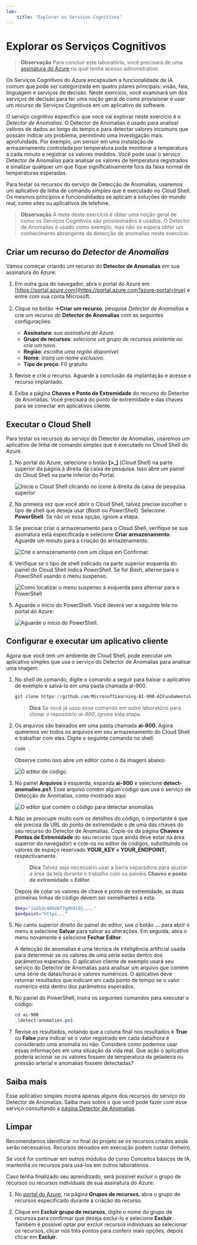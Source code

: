 ```yaml
---
lab:
    title: 'Explorar os Serviços Cognitivos'
---
```


# <a name="explore-cognitive-services"></a>Explorar os Serviços Cognitivos

> **Observação** Para concluir este laboratório, você precisará de uma [assinatura do Azure](https://azure.microsoft.com/free?azure-portal=true) na qual tenha acesso administrativo.

Os Serviços Cognitivos do Azure encapsulam a funcionalidade de IA comum que pode ser categorizada em quatro pilares principais: visão, fala, linguagem e serviços de decisão. Neste exercício, você examinará um dos serviços de decisão para ter uma noção geral de como provisionar e usar um recurso de Serviços Cognitivos em um aplicativo de software.

O serviço cognitivo específico que você vai explorar neste exercício é o *Detector de Anomalias*. O Detector de Anomalias é usado para analisar valores de dados ao longo do tempo e para detectar valores incomuns que possam indicar um problema, permitindo uma investigação mais aprofundada. Por exemplo, um sensor em uma instalação de armazenamento controlada por temperatura pode monitorar a temperatura a cada minuto e registrar os valores medidos. Você pode usar o serviço Detector de Anomalias para analisar os valores de temperatura registrados e sinalizar qualquer um que fique significativamente fora da faixa normal de temperaturas esperadas.

Para testar os recursos do serviço de Detecção de Anomalias, usaremos um aplicativo de linha de comando simples que é executado no Cloud Shell. Os mesmos princípios e funcionalidades se aplicam a soluções do mundo real, como sites ou aplicativos de telefone.

> **Observação** A meta deste exercício é obter uma noção geral de como os Serviços Cognitivos são provisionados e usados. O Detector de Anomalias é usado como exemplo, mas não se espera obter um conhecimento abrangente da detecção de anomalias neste exercício.

## <a name="create-an-anomaly-detector-resource"></a>Criar um recurso do *Detector de Anomalias*

Vamos começar criando um recurso do **Detector de Anomalias** em sua assinatura do Azure:

1. Em outra guia do navegador, abra o portal do Azure em [https://portal.azure.com](https://portal.azure.com?azure-portal=true) e entre com sua conta Microsoft.

1. Clique no botão **&#65291;Criar um recurso**, pesquise *Detector de Anomalias* e crie um recurso do **Detector de Anomalias** com as seguintes configurações:
    - **Assinatura**: *sua assinatura do Azure*.
    - **Grupo de recursos**: *selecione um grupo de recursos existente ou crie um novo*.
    - **Região**: *escolha uma região disponível*.
    - **Nome**: *insira um nome exclusivo*.
    - **Tipo de preço**: F0 gratuito

1. Revise e crie o recurso. Aguarde a conclusão da implantação e acesse o recurso implantado.

1. Exiba a página **Chaves e Ponto de Extremidade** do recurso do Detector de Anomalias. Você precisará do ponto de extremidade e das chaves para se conectar em aplicativos cliente.

## <a name="run-cloud-shell"></a>Executar o Cloud Shell

Para testar os recursos do serviço do Detector de Anomalias, usaremos um aplicativo de linha de comando simples que é executado no Cloud Shell do Azure.

1. No portal do Azure, selecione o botão **[>_]** (*Cloud Shell*) na parte superior da página à direita da caixa de pesquisa. Isso abre um painel do Cloud Shell na parte inferior do Portal.

    ![Inicie o Cloud Shell clicando no ícone à direita da caixa de pesquisa superior](media/anomaly-detector/powershell-portal-guide-1.png)

1. Na primeira vez que você abrir o Cloud Shell, talvez precise escolher o tipo de shell que deseja usar (*Bash* ou *PowerShell).* Selecione **PowerShell**. Se não vir essa opção, ignore a etapa.  

1. Se precisar criar o armazenamento para o Cloud Shell, verifique se sua assinatura está especificada e selecione **Criar armazenamento**. Aguarde um minuto para a criação do armazenamento.

    ![Crie o armazenamento com um clique em Confirmar.](media/anomaly-detector/powershell-portal-guide-2.png)

1. Verifique se o tipo de shell indicado na parte superior esquerda do painel do Cloud Shell indica *PowerShell*. Se for *Bash*, alterne para o *PowerShell* usando o menu suspenso.

    ![Como localizar o menu suspenso à esquerda para alternar para o PowerShell](media/anomaly-detector/powershell-portal-guide-3.png)

1. Aguarde o início do PowerShell. Você deverá ver a seguinte tela no portal do Azure:  

    ![Aguarde o início do PowerShell.](media/anomaly-detector/powershell-prompt.png)

## <a name="configure-and-run-a-client-application"></a>Configurar e executar um aplicativo cliente

Agora que você tem um ambiente de Cloud Shell, pode executar um aplicativo simples que usa o serviço do Detector de Anomalias para analisar uma imagem.

1. No shell de comando, digite o comando a seguir para baixar o aplicativo de exemplo e salvá-lo em uma pasta chamada ai-900.

    ```PowerShell
    git clone https://github.com/MicrosoftLearning/AI-900-AIFundamentals ai-900
    ```

    >**Dica** Se você já usou esse comando em outro laboratório para clonar o repositório *ai-900*, ignore esta etapa.

1. Os arquivos são baixados em uma pasta chamada **ai-900**. Agora queremos ver todos os arquivos em seu armazenamento do Cloud Shell e trabalhar com eles. Digite o seguinte comando no shell:

     ```PowerShell
    code .
    ```

    Observe como isso abre um editor como o da imagem abaixo: 

    ![O editor de código.](media/anomaly-detector/powershell-portal-guide-4.png)

1. No painel **Arquivos** à esquerda, expanda **ai-900** e selecione **detect-anomalies.ps1**. Esse arquivo contém algum código que usa o serviço de Detecção de Anomalias, como mostrado aqui:

    ![O editor que contém o código para detectar anomalias](media/anomaly-detector/detect-anomalies-code.png)

1. Não se preocupe muito com os detalhes do código, o importante é que ele precisa da URL do ponto de extremidade e de uma das chaves do seu recurso do Detector de Anomalias. Copie-os da página **Chaves e Pontos de Extremidade** do seu recurso (que ainda deve estar na área superior do navegador) e cole-os no editor de códigos, substituindo os valores de espaço reservado **YOUR_KEY** e **YOUR_ENDPOINT**, respectivamente.

    > **Dica** Talvez seja necessário usar a barra separadora para ajustar a área da tela durante o trabalho com os painéis **Chaves e ponto de extremidade** e **Editor**.

    Depois de colar os valores de chave e ponto de extremidade, as duas primeiras linhas de código devem ser semelhantes a esta:

    ```PowerShell
    $key="1a2b3c4d5e6f7g8h9i0j...."    
    $endpoint="https..."
    ```

1. No canto superior direito do painel do editor, use o botão **...** para abrir o menu e selecione **Salvar** para salvar as alterações. Em seguida, abra o menu novamente e selecione **Fechar Editor**.

    A detecção de anomalias é uma técnica de inteligência artificial usada para determinar se os valores de uma série estão dentro dos parâmetros esperados. O aplicativo cliente de exemplo usará seu serviço do Detector de Anomalias para analisar um arquivo que contém uma série de datas/horas e valores numéricos. O aplicativo deve retornar resultados que indicam em cada ponto de tempo se o valor numérico está dentro dos parâmetros esperados.

1. No painel do PowerShell, insira os seguintes comandos para executar o código:

    ```PowerShell
    cd ai-900
    .\detect-anomalies.ps1
    ```

1. Revise os resultados, notando que a coluna final nos resultados é **True** ou **False** para indicar se o valor registrado em cada data/hora é considerado uma anomalia ou não. Considere como podemos usar essas informações em uma situação da vida real. Que ação o aplicativo poderia acionar se os valores fossem de temperatura da geladeira ou pressão arterial e anomalias fossem detectadas?  

## <a name="learn-more"></a>Saiba mais

Esse aplicativo simples mostra apenas alguns dos recursos do serviço do Detector de Anomalias. Saiba mais sobre o que você pode fazer com esse serviço consultando a [página Detector de Anomalias](https://azure.microsoft.com/services/cognitive-services/anomaly-detector/).

## <a name="clean-up"></a>Limpar

Recomendamos identificar no final do projeto se os recursos criados ainda serão necessários. Recursos deixados em execução podem custar dinheiro. 

Se você for continuar em outros módulos do curso Conceitos básicos de IA, mantenha os recursos para usá-los em outros laboratórios.

Caso tenha finalizado seu aprendizado, será possível excluir o grupo de recursos ou recursos individuais de sua assinatura do Azure:

1. No [portal do Azure](https://portal.azure.com/), na página **Grupos de recursos**, abra o grupo de recursos especificado durante a criação do recurso.

2. Clique em **Excluir grupo de recursos**, digite o nome do grupo de recursos para confirmar que deseja excluí-lo e selecione **Excluir**. Também é possível optar por excluir recursos individuais ao selecionar os recursos, clicar nos três pontos para conferir mais opções, depois clicar em **Excluir**.